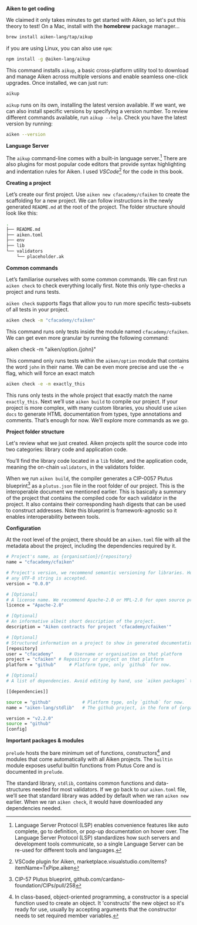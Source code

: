 **Aiken to get coding**

We claimed it only takes minutes to get started with Aiken, so let's put this theory to test! On a Mac, install with the **homebrew** package manager…

```sh
brew install aiken-lang/tap/aikup
```
if you are using Linux, you can also use `npm`:

```sh
npm install -g @aiken-lang/aikup
```
This command installs ```aikup```, a basic cross-platform utility tool to download and manage Aiken across multiple versions and enable seamless one-click upgrades. Once installed, we can just run:

```sh
aikup
```

```aikup``` runs on its own, installing the latest version available. If we want, we can also install specific versions by specifying a version number. To review different commands available, run ```aikup --help```. Check you have the latest version by running:

```sh
aiken --version
```

**Language Server**

The ```aikup``` command-line comes with a built-in language server.[^1] There are also plugins for most popular code editors that provide syntax highlighting and indentation rules for Aiken. I used *VSCode*[^2] for the code in this book. 

**Creating a project**

Let’s create our first project. Use ```aiken new cfacademy/cfaiken``` to create the scaffolding for a new project. We can follow instructions in the newly generated ```README.md``` at the root of the project. The folder structure should look like this:

```sh
.
├── README.md
├── aiken.toml
├── env
├── lib
└── validators
	└── placeholder.ak
```

**Common commands**

Let’s familiarise ourselves with some common commands. We can first run ```aiken check``` to check everything locally first. Note this only type-checks a project and runs tests. 

```aiken check``` supports flags that allow you to run more specific tests–subsets of all tests in your project.

```sh
aiken check -m "cfacademy/cfaiken" 
```
This command runs only tests inside the module named ```cfacademy/cfaiken```. We can get even more granular by running the following command:

aiken check -m "aiken/option.{john}"

This command only runs tests within the ```aiken/option``` module that contains the word ```john``` in their name. We can be even more precise and use the ```-e``` flag, which will force an exact match 

```sh
aiken check -e -m exactly_this
```

This runs only tests in the whole project that exactly match the name ```exactly_this```. Next we’ll use ```aiken build``` to compile our project. If your project is more complex, with many custom libraries, you should use ```aiken docs``` to generate HTML documentation from types, type annotations and comments. That’s enough for now. We’ll explore more commands as we go. 

**Project folder structure**

Let's review what we just created. Aiken projects split the source code into two categories: library code and application code. 

You’ll find the library code located in a ```lib``` folder, and the application code, meaning the on-chain ```validators```, in the validators folder.

When we run ```aiken build```, the compiler generates a CIP-0057 Plutus blueprint[^3] as a ```plutus.json``` file in the root folder of our project. This is the interoperable document we mentioned earlier. This is basically a summary of the project that contains the compiled code for each validator in the project. It also contains their corresponding hash digests that can be used to construct addresses. Note this blueprint is framework-agnostic so it enables interoperability between tools.

**Configuration**

At the root level of the project, there should be an ```aiken.toml``` file with all the metadata about the project, including the dependencies required by it.

```sh
# Project's name, as {organisation}/{repository}
name = "cfacademy/cfaiken" 

# Project's version, we recommend semantic versioning for libraries. However,
# any UTF-8 string is accepted.
version = "0.0.0" 

# [Optional]
# A license name. We recommend Apache-2.0 or MPL-2.0 for open source projects.
licence = "Apache-2.0"

# [Optional]
# An informative albeit short description of the project.
description = "Aiken contracts for project 'cfacademy/cfaiken'" 

# [Optional]
# Structured information on a project to show in generated documentation.
[repository]
user = "cfacademy"		# Username or organisation on that platform
project = "cfaiken"	# Repository or project on that platform
platform = "github" 	# Platform type, only `github` for now. 

# [Optional]
# A list of dependencies. Avoid editing by hand, use `aiken packages` to manage them.

[[dependencies]]

source = "github"            # Platform type, only `github` for now.
name = "aiken-lang/stdlib"   # The github project, in the form of {organisation}/{repository}.

version = "v2.2.0"            
source = "github"
[config]
```

**Important packages & modules**

```prelude``` hosts the bare minimum set of functions, constructors[^4] and modules that come automatically with all Aiken projects. The  ```builtin``` module exposes useful builtin functions from Plutus Core and is documented in ```prelude```.

The standard library, ```stdlib```, contains common functions and data-structures needed for most validators. If we go back to our ```aiken.toml``` file, we’ll see that standard library was added by default when we ran ```aiken new``` earlier. When we ran ```aiken check```, it would have downloaded any dependencies needed. 


[^1]: Language Server Protocol (LSP) enables convenience features like auto complete, go to definition, or pop-up documentation on hover over. The Language Server Protocol (LSP) standardizes how such servers and development tools communicate, so a single Language Server can be re-used for different tools and languages.
[^2]: VSCode plugin for Aiken, marketplace.visualstudio.com/items?itemName=TxPipe.aiken
[^3]: CIP-57 Plutus blueprint, github.com/cardano-foundation/CIPs/pull/258
[^4]:In class-based, object-oriented programming, a constructor is a special function used to create an object. It 'constructs' the new object so it's ready for use, usually by accepting arguments that the constructor needs to set required member variables.
